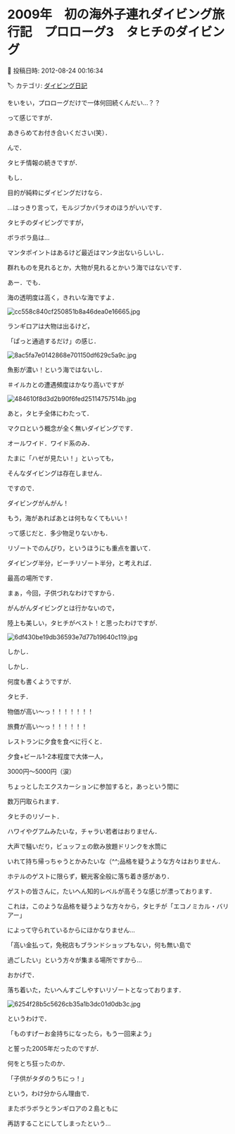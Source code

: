 # 2009年　初の海外子連れダイビング旅行記　プロローグ3　タヒチのダイビング

📅 投稿日時: 2012-08-24 00:16:34

🏷️ カテゴリ: [ダイビング日記](ce3a7a8d424d112fce83ee85c81a0e344.md)

をいをい，プロローグだけで一体何回続くんだい…？？


って感じですが．


あきらめてお付き合いください(笑）．





んで．


タヒチ情報の続きですが．





もし．


目的が純粋にダイビングだけなら．


…はっきり言って，モルジブかパラオのほうがいいです．





タヒチのダイビングですが，


ボラボラ島は…


マンタポイントはあるけど最近はマンタ出ないらしいし．


群れものを見れるとか，大物が見れるとかいう海ではないです．


あー．でも．


海の透明度は高く，きれいな海ですよ．




![cc558c840cf250851b8a46dea0e16665.jpg](images/cc558c840cf250851b8a46dea0e16665.jpg)







ランギロアは大物は出るけど，


「ぱっと通過するだけ」の感じ．




![8ac5fa7e0142868e701150df629c5a9c.jpg](images/8ac5fa7e0142868e701150df629c5a9c.jpg)




魚影が濃い！という海ではないし．


＃イルカとの遭遇頻度はかなり高いですが




![484610f8d3d2b90f6fed25114757514b.jpg](images/484610f8d3d2b90f6fed25114757514b.jpg)







あと，タヒチ全体にわたって．


マクロという概念が全く無いダイビングです．


オールワイド．ワイド系のみ．


たまに「ハゼが見たい！」といっても，


そんなダイビングは存在しません．





ですので．


ダイビングがんがん！


もう，海があればあとは何もなくてもいい！


って感じだと．多少物足りないかも．


リゾートでのんびり，というほうにも重点を置いて．


ダイビング半分，ビーチリゾート半分，と考えれば．


最高の場所です．





まぁ，今回，子供づれなわけですから．


がんがんダイビングとは行かないので，


陸上も美しい，タヒチがベスト！と思ったわけですが．




![6df430be19db36593e7d77b19640c119.jpg](images/6df430be19db36593e7d77b19640c119.jpg)







しかし．





しかし．





何度も書くようですが．





タヒチ．





物価が高い～っ！！！！！！！





旅費が高い～っ！！！！！！





レストランに夕食を食べに行くと．


夕食+ビール1-2本程度で大体一人，


3000円～5000円（涙）





ちょっとしたエクスカーションに参加すると，あっという間に


数万円取られます．





タヒチのリゾート．


ハワイやグアムみたいな，チャラい若者はおりません．


大声で騒いだり，ビュッフェの飲み放題ドリンクを水筒に


いれて持ち帰っちゃうとかみたいな（^^;品格を疑うような方々はおりません．


ホテルのゲストに限らず，観光客全般に落ち着き感があり．


ゲストの皆さんに，たいへん知的レベルが高そうな感じが漂っております．





これは，このような品格を疑うような方々から，タヒチが「エコノミカル・バリアー」


によって守られているからにほかなりません…


「高い金払って，免税店もブランドショップもない，何も無い島で


過ごしたい」という方々が集まる場所ですから…





おかげで．


落ち着いた，たいへんすごしやすいリゾートとなっております．




![6254f28b5c5626cb35a1b3dc01d0db3c.jpg](images/6254f28b5c5626cb35a1b3dc01d0db3c.jpg)




というわけで．





「ものすげーお金持ちになったら，もう一回来よう」


と誓った2005年だったのですが． 





何をとち狂ったのか．


「子供がタダのうちにっ！」


という，わけ分からん理由で．


またボラボラとランギロアの２島ともに


再訪することにしてしまったという…
